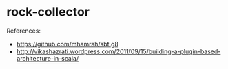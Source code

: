 # rock-collector #

References:
* https://github.com/mhamrah/sbt.g8
* http://vikashazrati.wordpress.com/2011/09/15/building-a-plugin-based-architecture-in-scala/
